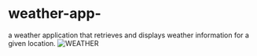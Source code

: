 # weather-app-
a weather application that retrieves and displays weather information for a given location.
![WEATHER](https://github.com/user-attachments/assets/6a3e650e-025e-4261-a98e-581721d4fd24)


